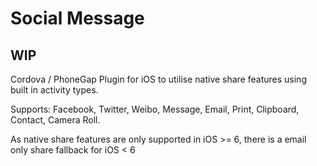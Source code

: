 Social Message
==============

## WIP

Cordova / PhoneGap Plugin for iOS to utilise native share features using built in activity types.

Supports: Facebook, Twitter, Weibo, Message, Email, Print, Clipboard, Contact, Camera Roll.

As native share features are only supported in iOS >= 6, there is a email only share fallback for iOS < 6